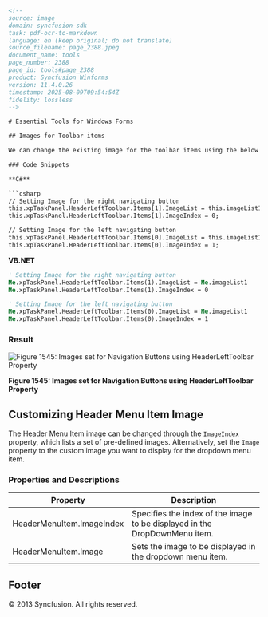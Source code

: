 ```html
<!--
source: image
domain: syncfusion-sdk
task: pdf-ocr-to-markdown
language: en (keep original; do not translate)
source_filename: page_2388.jpeg
document_name: tools
page_number: 2388
page_id: tools#page_2388
product: Syncfusion Winforms
version: 11.4.0.26
timestamp: 2025-08-09T09:54:54Z
fidelity: lossless
-->

# Essential Tools for Windows Forms

## Images for Toolbar items

We can change the existing image for the toolbar items using the below code snippets.

### Code Snippets

**C#**

```csharp
// Setting Image for the right navigating button
this.xpTaskPanel.HeaderLeftToolbar.Items[1].ImageList = this.imageList1;
this.xpTaskPanel.HeaderLeftToolbar.Items[1].ImageIndex = 0;

// Setting Image for the left navigating button
this.xpTaskPanel.HeaderLeftToolbar.Items[0].ImageList = this.imageList1;
this.xpTaskPanel.HeaderLeftToolbar.Items[0].ImageIndex = 1;
```

**VB.NET**

```vb
' Setting Image for the right navigating button
Me.xpTaskPanel.HeaderLeftToolbar.Items(1).ImageList = Me.imageList1
Me.xpTaskPanel.HeaderLeftToolbar.Items(1).ImageIndex = 0

' Setting Image for the left navigating button
Me.xpTaskPanel.HeaderLeftToolbar.Items(0).ImageList = Me.imageList1
Me.xpTaskPanel.HeaderLeftToolbar.Items(0).ImageIndex = 1
```

### Result

![Figure 1545: Images set for Navigation Buttons using HeaderLeftToolbar Property](attachment.png)

**Figure 1545: Images set for Navigation Buttons using HeaderLeftToolbar Property**

## Customizing Header Menu Item Image

The Header Menu Item image can be changed through the `ImageIndex` property, which lists a set of pre-defined images. Alternatively, set the `Image` property to the custom image you want to display for the dropdown menu item.

### Properties and Descriptions

| Property                | Description                                                                 |
|-------------------------|-----------------------------------------------------------------------------|
| HeaderMenuItem.ImageIndex | Specifies the index of the image to be displayed in the DropDownMenu item. |
| HeaderMenuItem.Image     | Sets the image to be displayed in the dropdown menu item.                   |

## Footer

© 2013 Syncfusion. All rights reserved.
```